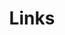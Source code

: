 ---
title: Links
links:
  - title: GitHub
    description: 跳转至我的Github仓库
    website: https://github.com/blessli/mysite
  - title: 免费正版高清图片素材库
    description: Pixabay拥有超过2.6百万张优质图片和视频素材，让你轻松应对各种设计场景
    website: https://pixabay.com/zh/
  - title: 微信读书
    description: 读万卷书，行万里路
    website: https://weread.qq.com/
  - title: YouTube
    description: Siberia 4K - Scenic Relaxation Film With Calming Music
    website: https://www.youtube.com/watch?v=y13JsbpHaT4&ab_channel=ScenicRelaxation
menu:
    main: 
        weight: -50
        params:
            icon: link

comments: true
---
